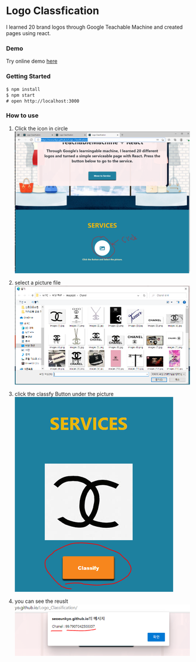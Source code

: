 # Logo Classfication 
I learned 20 brand logos through Google Teachable Machine and created pages using react.

### Demo 
Try online demo [here](https://seoeunkyo.github.io/Logo_Classification/)

### Getting Started

```shell
$ npm install
$ npm start
# open http://localhost:3000
```


### How to use

1.  Click the icon in circle
![screen](./pics/howtouse01.PNG)


2.  select a picture file 
![screen](./pics/howtouse02.PNG)


3.  click the classfy Button under the picture
![screen](./pics/howtouse03.PNG)


4.  you can see the reuslt 
![screen](./pics/howtouse04.PNG)

